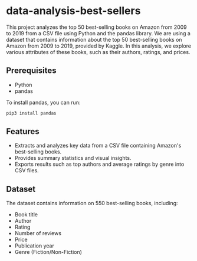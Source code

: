 # data-analysis-best-sellers

This project analyzes the top 50 best-selling books on Amazon from 2009 to 2019 from a CSV file using Python and the pandas library. We are using a dataset that contains information about the top 50 best-selling books on Amazon from 2009 to 2019, provided by Kaggle. In this analysis, we explore various attributes of these books, such as their authors, ratings, and prices.

## Prerequisites
- Python
- pandas

To install pandas, you can run:
```bash
pip3 install pandas
```

## Features
- Extracts and analyzes key data from a CSV file containing Amazon's best-selling books.
- Provides summary statistics and visual insights.
- Exports results such as top authors and average ratings by genre into CSV files.

## Dataset

The dataset contains information on 550 best-selling books, including:

- Book title
- Author
- Rating
- Number of reviews
- Price
- Publication year
- Genre (Fiction/Non-Fiction)

